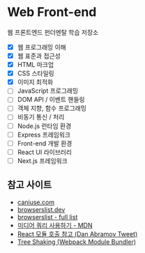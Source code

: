 # Web Front-end

웹 프론트엔드 펀더멘탈 학습 저장소

- [x] 웹 프로그래밍 이해
- [x] 웹 표준과 접근성
- [x] HTML 마크업
- [x] CSS 스타일링
- [x] 이미지 최적화
- [ ] JavaScript 프로그래밍
- [ ] DOM API / 이벤트 핸들링
- [ ] 객체 지향, 함수 프로그래밍
- [ ] 비동기 통신 / 처리
- [ ] Node.js 런타임 환경
- [ ] Express 프레임워크
- [ ] Front-end 개발 환경
- [ ] React UI 라이브러리
- [ ] Next.js 프레임워크

## 참고 사이트

- [caniuse.com](https://caniuse.com)
- [browserslist.dev](https://browserslist.dev/)
- [browserslist - full list](https://github.com/browserslist/browserslist#full-list)
- [미디어 쿼리 사용하기 - MDN](https://developer.mozilla.org/ko/docs/Web/CSS/Media_Queries/Using_media_queries)
- [React 모듈 호출 참고 (Dan Abramov Tweet)](https://twitter.com/dan_abramov/status/1308739731551858689?s=20&t=XzW98N9-HXPSSHyTEllZ3w)
- [Tree Shaking (Webpack Module Bundler)](https://webpack.js.org/guides/tree-shaking)
